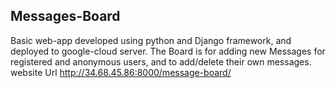 ## Messages-Board
Basic web-app developed using python and Django framework, and deployed to google-cloud server.
The Board is for adding new Messages for registered and anonymous users, and to add/delete their own messages.
website Url http://34.68.45.86:8000/message-board/
